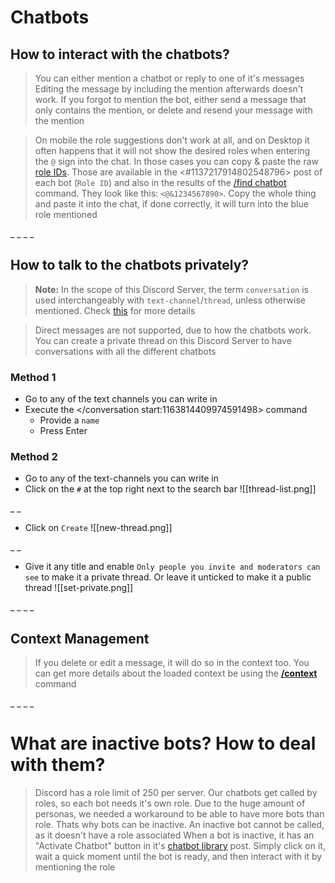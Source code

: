 # Chatbots

## How to interact with the chatbots?
> You can either mention a chatbot or reply to one of it's messages
> Editing the message by including the mention afterwards doesn't work. If you forgot to mention the bot, either send a message that only contains the mention, or delete and resend your message with the mention

> On mobile the role suggestions don't work at all, and on Desktop it often happens that it will not show the desired roles when entering the `@` sign into the chat. In those cases you can copy & paste the raw [role IDs](<https://discord.com/channels/1100933695986208849/1149283993548759090/1164304438878552145>). Those are available in the <#1137217914802548796> post of each bot (`Role ID`) and also in the results of the [/find chatbot](<https://discord.com/channels/1100933695986208849/1136861683936141394/1149312332611207288>) command. They look like this: `<@&1234567890>`. Copy the whole thing and paste it into the chat, if done correctly, it will turn into the blue role mentioned



_ _
_ _
## How to talk to the chatbots privately?
> **Note:** In the scope of this Discord Server, the term `conversation` is used interchangeably with `text-channel`/`thread`, unless otherwise mentioned. Check [this](<https://discord.com/channels/1100933695986208849/1168754593434439700>) for more details


> Direct messages are not supported, due to how the chatbots work. You can create a private thread on this Discord Server to have conversations with all the different chatbots

### Method 1
- Go to any of the text channels you can write in
- Execute the </conversation start:1163814409974591498> command
  - Provide a `name`
  - Press Enter



### Method 2
- Go to any of the text-channels you can write in
- Click on the `#` at the top right next to the search bar
![[thread-list.png]]


_ _
- Click on `Create`
![[new-thread.png]]


_ _
- Give it any title and enable `Only people you invite and moderators can see` to make it a private thread. Or leave it unticked to make it a public thread
![[set-private.png]]



_ _
_ _
## Context Management
> If you delete or edit a message, it will do so in the context too. You can get more details about the loaded context be using the [**/context**](<https://discord.com/channels/1100933695986208849/1136860935991083079>) command



_ _
_ _
# What are inactive bots? How to deal with them?
> Discord has a role limit of 250 per server. Our chatbots get called by roles, so each bot needs it's own role. Due to the huge amount of personas, we needed a workaround to be able to have more bots than role. Thats why bots can be inactive. An inactive bot cannot be called, as it doesn't have a role associated
> When a bot is inactive, it has an "Activate Chatbot" button in it's [chatbot library](<https://discord.com/channels/1100933695986208849/1137217914802548796>) post. Simply click on it, wait a quick moment until the bot is ready, and then interact with it by mentioning the role
